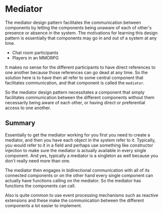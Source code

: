 # Mediator

The mediator design pattern facilitates the communication between components by letting the components being unaware of each of other's presence or absence in the system. The motivations for learning this design pattern is essentially that components may go in and out of a system at any time.

- Chat room participants
- Players in an MMORPG

It makes no sense for the different participants to have direct references to one another because those references can go dead at any time. So the solution here is to have then all refer to some central component that facilitates communication, and that component is called the `mediator`.

So the mediator design pattern necessitates a component that simply facilitates communication between the different components without them necessarily being aware of each other, or having direct or preferential access to one another.

## Summary

Essentially to get the mediator working for you first you need to create a mediator, and then you have each object in the system refer to it. Typically, you would refer to it in a field and perhaps use something like constructor injection to make sure the mediator is actually available in every single component. And yes, typically a mediator is a singleton as well because you don't really need more than one.

The mediator then engages in bidirectional communication with all of its connected components or on the other hand every single component can actually have functions calling on the mediator. So the mediator has functions the components can call.

Also is quite common to use event processing mechanisms such as reactive extensions and these make the communication between the different components a lot easier to implement. 